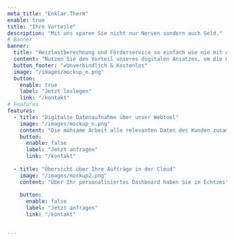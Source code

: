 ```yaml
---
meta_title: "Enklar.Therm"
enable: true
title: "Ihre Vorteile"
description: "Mit uns sparen Sie nicht nur Nerven sondern auch Geld."
# Banner
banner:
  title: "Heizlastberechnung und Förderservice so einfach wie nie mit unserem Service <span style='color: #016D5D;'>Enklar.</span><span style='color: #FF5733;'>Therm</span>"
  content: "Nutzen Sie den Vorteil unseres digitalen Ansatzes, um die Heizlastberchnung digitalisiert und innerhalb weniger Tage präzise nach DIN 12831 von uns bereitgestellt zu bekommen."
  button_footer: "✔️Unverbindlich & Kostenlos"
  image: "/images/mockup_n.png"
  button:
    enable: true
    label: "Jetzt loslegen"
    link: "/kontakt"
# Features
features:
  - title: "Digitalte Datenaufnahme über unser Webtool"
    image: "/images/mockup_n.png"
    content: "Die mühsame Arbeit alle relevanten Daten des Kunden zusammenzukriegen, um endlich mit der Berechnung loszulegen nehmen wir Ihnen ab. Über unsere intelligente Eingabemaske wird der Kunde schrittweise an die Hand genommen, um wichtige Datenpunkte bequem vom Sofa aus eingeben zu können. Wir prüfen die Daten natürlich anhand von Erfahrungswerten nach Plausibilität."
    button:
      enable: false
      label: "Jetzt anfragen"
      link: "/kontakt"
    
  - title: "Übersicht über Ihre Aufträge in der Cloud"
    image: "/images/mockup2.png"
    content: "Über Ihr personalisiertes Dashboard haben Sie in Echtzeit Zugriff auf all Ihre eingegangenen Aufträge. Zudem werden alle Daten, die im Laufe der Abwicklung entstehen hier zentral und überall abrufbar gesammelt."
 
    button:
      enable: false
      label: "Jetzt anfragen"
      link: "/kontakt"


---
```

